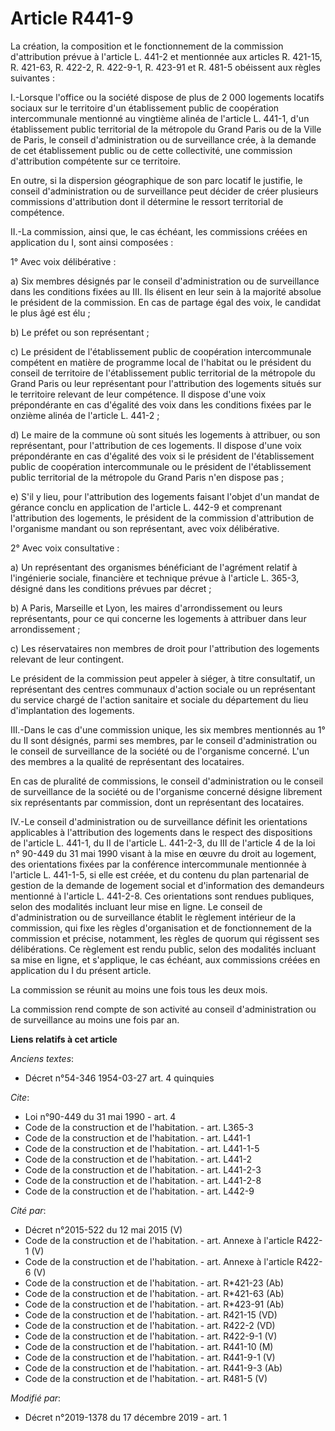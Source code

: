 # Article R441-9

La création, la composition et le fonctionnement de la commission d'attribution prévue à l'article L. 441-2 et mentionnée aux
articles R. 421-15, R. 421-63, R. 422-2, R. 422-9-1, R. 423-91 et R. 481-5 obéissent aux règles suivantes :

I.-Lorsque l'office ou la société dispose de plus de 2 000 logements locatifs sociaux sur le territoire d'un établissement
public de coopération intercommunale mentionné au vingtième alinéa de l'article L. 441-1, d'un établissement public
territorial de la métropole du Grand Paris ou de la Ville de Paris, le conseil d'administration ou de surveillance crée, à la
demande de cet établissement public ou de cette collectivité, une commission d'attribution compétente sur ce territoire.

En outre, si la dispersion géographique de son parc locatif le justifie, le conseil d'administration ou de surveillance peut
décider de créer plusieurs commissions d'attribution dont il détermine le ressort territorial de compétence.

II.-La commission, ainsi que, le cas échéant, les commissions créées en application du I, sont ainsi composées :

1° Avec voix délibérative :

a) Six membres désignés par le conseil d'administration ou de surveillance dans les conditions fixées au III. Ils élisent en
leur sein à la majorité absolue le président de la commission. En cas de partage égal des voix, le candidat le plus âgé est
élu ;

b) Le préfet ou son représentant ;

c) Le président de l'établissement public de coopération intercommunale compétent en matière de programme local de l'habitat
ou le président du conseil de territoire de l'établissement public territorial de la métropole du Grand Paris ou leur
représentant pour l'attribution des logements situés sur le territoire relevant de leur compétence. Il dispose d'une voix
prépondérante en cas d'égalité des voix dans les conditions fixées par le onzième alinéa de l'article L. 441-2 ;

d) Le maire de la commune où sont situés les logements à attribuer, ou son représentant, pour l'attribution de ces logements.
Il dispose d'une voix prépondérante en cas d'égalité des voix si le président de l'établissement public de coopération
intercommunale ou le président de l'établissement public territorial de la métropole du Grand Paris n'en dispose pas ;

e) S'il y lieu, pour l'attribution des logements faisant l'objet d'un mandat de gérance conclu en application de l'article L.
442-9 et comprenant l'attribution des logements, le président de la commission d'attribution de l'organisme mandant ou son
représentant, avec voix délibérative.

2° Avec voix consultative :

a) Un représentant des organismes bénéficiant de l'agrément relatif à l'ingénierie sociale, financière et technique prévue à
l'article L. 365-3, désigné dans les conditions prévues par décret ;

b) A Paris, Marseille et Lyon, les maires d'arrondissement ou leurs représentants, pour ce qui concerne les logements à
attribuer dans leur arrondissement ;

c) Les réservataires non membres de droit pour l'attribution des logements relevant de leur contingent.

Le président de la commission peut appeler à siéger, à titre consultatif, un représentant des centres communaux d'action
sociale ou un représentant du service chargé de l'action sanitaire et sociale du département du lieu d'implantation des
logements.

III.-Dans le cas d'une commission unique, les six membres mentionnés au 1° du II sont désignés, parmi ses membres, par le
conseil d'administration ou le conseil de surveillance de la société ou de l'organisme concerné. L'un des membres a la
qualité de représentant des locataires.

En cas de pluralité de commissions, le conseil d'administration ou le conseil de surveillance de la société ou de l'organisme
concerné désigne librement six représentants par commission, dont un représentant des locataires.

IV.-Le conseil d'administration ou de surveillance définit les orientations applicables à l'attribution des logements dans le
respect des dispositions de l'article L. 441-1, du II de l'article L. 441-2-3, du III de l'article 4 de la loi n° 90-449 du
31 mai 1990 visant à la mise en œuvre du droit au logement, des orientations fixées par la conférence intercommunale
mentionnée à l'article L. 441-1-5, si elle est créée, et du contenu du plan partenarial de gestion de la demande de logement
social et d'information des demandeurs mentionné à l'article L. 441-2-8. Ces orientations sont rendues publiques, selon des
modalités incluant leur mise en ligne. Le conseil de d'administration ou de surveillance établit le règlement intérieur de la
commission, qui fixe les règles d'organisation et de fonctionnement de la commission et précise, notamment, les règles de
quorum qui régissent ses délibérations. Ce règlement est rendu public, selon des modalités incluant sa mise en ligne, et
s'applique, le cas échéant, aux commissions créées en application du I du présent article.

La commission se réunit au moins une fois tous les deux mois.

La commission rend compte de son activité au conseil d'administration ou de surveillance au moins une fois par an.

**Liens relatifs à cet article**

_Anciens textes_:

  - Décret n°54-346 1954-03-27 art. 4 quinquies

_Cite_:

  - Loi n°90-449 du 31 mai 1990 - art. 4
  - Code de la construction et de l'habitation. - art. L365-3
  - Code de la construction et de l'habitation. - art. L441-1
  - Code de la construction et de l'habitation. - art. L441-1-5
  - Code de la construction et de l'habitation. - art. L441-2
  - Code de la construction et de l'habitation. - art. L441-2-3
  - Code de la construction et de l'habitation. - art. L441-2-8
  - Code de la construction et de l'habitation. - art. L442-9

_Cité par_:

  - Décret n°2015-522 du 12 mai 2015 (V)
  - Code de la construction et de l'habitation. - art. Annexe à l'article R422-1 (V)
  - Code de la construction et de l'habitation. - art. Annexe à l'article R422-6 (V)
  - Code de la construction et de l'habitation. - art. R*421-23 (Ab)
  - Code de la construction et de l'habitation. - art. R*421-63 (Ab)
  - Code de la construction et de l'habitation. - art. R*423-91 (Ab)
  - Code de la construction et de l'habitation. - art. R421-15 (VD)
  - Code de la construction et de l'habitation. - art. R422-2 (VD)
  - Code de la construction et de l'habitation. - art. R422-9-1 (V)
  - Code de la construction et de l'habitation. - art. R441-10 (M)
  - Code de la construction et de l'habitation. - art. R441-9-1 (V)
  - Code de la construction et de l'habitation. - art. R441-9-3 (Ab)
  - Code de la construction et de l'habitation. - art. R481-5 (V)

_Modifié par_:

  - Décret n°2019-1378 du 17 décembre 2019 - art. 1
